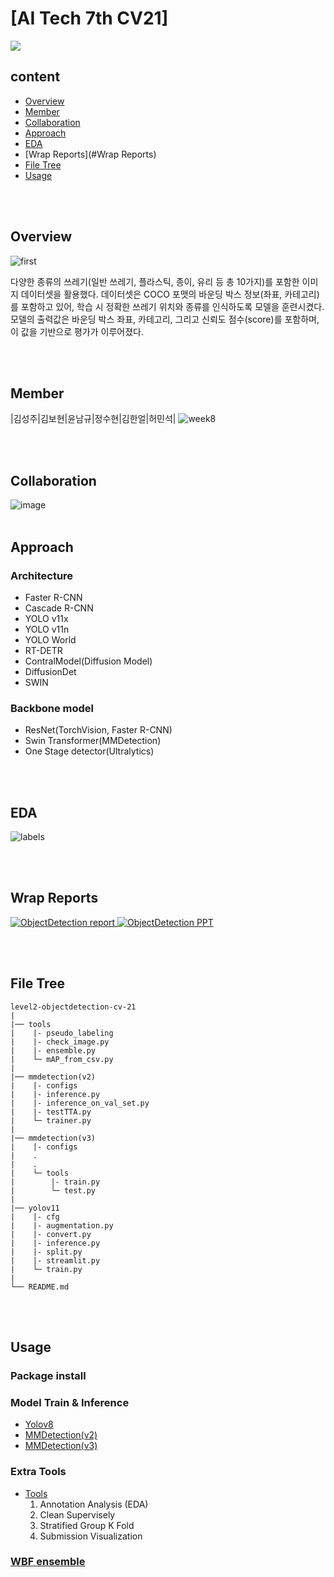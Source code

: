 # [AI Tech 7th CV21]
![](https://i.imgur.com/4UZzVAP.png) 
## content
- [Overview](#Overview)
- [Member](#Member)
- [Collaboration](#Collaboration)   
- [Approach](#Approach)
- [EDA](#EDA)
- [Wrap Reports](#Wrap Reports)
- [File Tree](#filetree)
- [Usage](#Code)


<br></br>
## Overview <a id = 'Overview'></a>
![first](https://github.com/user-attachments/assets/74c70c01-c7c7-4240-9c73-64c78e1b246a)

다양한 종류의 쓰레기(일반 쓰레기, 플라스틱, 종이, 유리 등 총 10가지)를 포함한 이미지 데이터셋을 활용했다. 데이터셋은 COCO 포맷의 바운딩 박스 정보(좌표, 카테고리)를 포함하고 있어, 학습 시 정확한 쓰레기 위치와 종류를 인식하도록 모델을 훈련시켰다. 모델의 출력값은 바운딩 박스 좌표, 카테고리, 그리고 신뢰도 점수(score)를 포함하며, 이 값을 기반으로 평가가 이루어졌다.

<br></br>
## Member <a id = 'Member'></a>

|김성주|김보현|윤남규|정수현|김한얼|허민석|
![week8](https://github.com/user-attachments/assets/3d0a21fb-9210-41b6-aba3-fc9588ea8f60)

<br></br>
## Collaboration <a id = 'Collaboration'></a>
![image](https://github.com/user-attachments/assets/057afead-a676-4f4b-9979-b5da50cef14b)
<br></br>

## Approach <a id = 'Approach'></a>
### Architecture
- Faster R-CNN
- Cascade R-CNN
- YOLO v11x
- YOLO v11n
- YOLO World
- RT-DETR
- ContralModel(Diffusion Model)
- DiffusionDet
- SWIN

### Backbone model
- ResNet(TorchVision, Faster R-CNN)
- Swin Transformer(MMDetection)
- One Stage detector(Ultralytics)

<br></br>

## EDA <a id = 'Result'></a>
![labels](https://github.com/user-attachments/assets/f3e551bd-1b4e-41ee-ae34-78d37ffd363c)

<br></br>
## Wrap Reports <a id = 'Wrap Reports'></a>
<a href="https://boyamie.github.io/reports/Object Det_CV_팀 리포트(21조).pdf">
  <img src="https://img.shields.io/badge/Final_WrapUp_Report-white?style=for-the-badge&logo=adobeacrobatreader&logoColor=red" alt="ObjectDetection report">
</a>

<a href="https://boyamie.github.io/reports/ODcv21.pdf">
  <img src="https://img.shields.io/badge/Final_WrapUp_PPT-white?style=for-the-badge&logo=microsoftpowerpoint&logoColor=red" alt="ObjectDetection PPT">
</a>
<br>

<br></br>

## File Tree <a id = 'filetree'></a>
```
level2-objectdetection-cv-21
|
|── tools
|    |- pseudo_labeling
|    |- check_image.py
|    |- ensemble.py
|    └─ mAP_from_csv.py
|
|── mmdetection(v2)
|    |- configs
|    |- inference.py
|    |- inference_on_val_set.py
|    |- testTTA.py
|    └─ trainer.py
|
|── mmdetection(v3)
|    |- configs
|    .
|    .
|    └─ tools
|        |- train.py
|        └─ test.py
|
|── yolov11
|    |- cfg
|    |- augmentation.py
|    |- convert.py
|    |- inference.py
|    |- split.py
|    |- streamlit.py
|    └─ train.py
|
└── README.md
```

<br></br>
## Usage <a id = 'Code'></a>

### Package install

### Model Train & Inference
- [Yolov8](./docs/Yolov8.md)
- [MMDetection(v2)](./docs/MMDetection(v2).md)
- [MMDetection(v3)](./docs/MMDetection(v3).md)

### Extra Tools
- [Tools](./docs/Tools.md)
    1. Annotation Analysis (EDA)
    2. Clean Supervisely
    3. Stratified Group K Fold
    4. Submission Visualization

### [WBF ensemble](./docs/wbf_ensemble.md)
